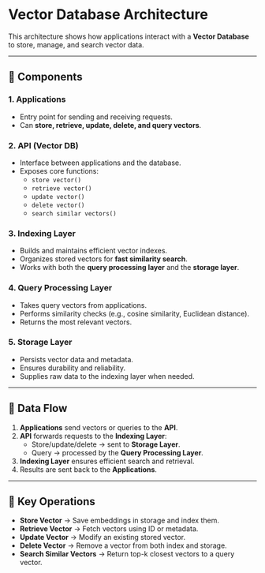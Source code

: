 # Vector Database Architecture

This architecture shows how applications interact with a **Vector Database** to store, manage, and search vector data.

---

## 📌 Components

### 1. Applications
- Entry point for sending and receiving requests.
- Can **store, retrieve, update, delete, and query vectors**.

### 2. API (Vector DB)
- Interface between applications and the database.
- Exposes core functions:
  - `store vector()`
  - `retrieve vector()`
  - `update vector()`
  - `delete vector()`
  - `search similar vectors()`

### 3. Indexing Layer
- Builds and maintains efficient vector indexes.
- Organizes stored vectors for **fast similarity search**.
- Works with both the **query processing layer** and the **storage layer**.

### 4. Query Processing Layer
- Takes query vectors from applications.
- Performs similarity checks (e.g., cosine similarity, Euclidean distance).
- Returns the most relevant vectors.

### 5. Storage Layer
- Persists vector data and metadata.
- Ensures durability and reliability.
- Supplies raw data to the indexing layer when needed.

---

## 🔄 Data Flow

1. **Applications** send vectors or queries to the **API**.  
2. **API** forwards requests to the **Indexing Layer**:
   - Store/update/delete → sent to **Storage Layer**.  
   - Query → processed by the **Query Processing Layer**.  
3. **Indexing Layer** ensures efficient search and retrieval.  
4. Results are sent back to the **Applications**.

---

## 🚀 Key Operations

- **Store Vector** → Save embeddings in storage and index them.  
- **Retrieve Vector** → Fetch vectors using ID or metadata.  
- **Update Vector** → Modify an existing stored vector.  
- **Delete Vector** → Remove a vector from both index and storage.  
- **Search Similar Vectors** → Return top-k closest vectors to a query vector.  
